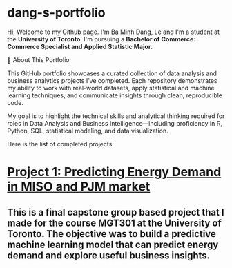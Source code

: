 # dang-s-portfolio

Hi, Welcome to my Github page. I'm Ba Minh Dang, Le and I'm a student at the **University of Toronto**. I'm pursuing a **Bachelor of Commerce: Commerce Specialist and Applied Statistic Major**.

🎯 About This Portfolio

This GitHub portfolio showcases a curated collection of data analysis and business analytics projects I’ve completed. Each repository demonstrates my ability to work with real-world datasets, apply statistical and machine learning techniques, and communicate insights through clean, reproducible code.

My goal is to highlight the technical skills and analytical thinking required for roles in Data Analysis and Business Intelligence—including proficiency in R, Python, SQL, statistical modeling, and data visualization.

Here is the list of completed projects:

# [Project 1: Predicting Energy Demand in MISO and PJM market](https://dannyle1234.github.io/Predicting-Energy-Demand)

## This is a final capstone group based project that I made for the course MGT301 at the University of Toronto. The objective was to build a predictive machine learning model that can predict energy demand and explore useful business insights.
